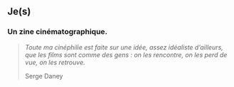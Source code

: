 
## Je(s)

### Un zine cinématographique.

> *Toute ma cinéphilie est faite sur une idée, assez idéaliste d’ailleurs, que les films sont comme des gens : on les rencontre, on les perd de vue, on les retrouve.* 
> 
> Serge Daney




